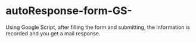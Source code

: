 # autoResponse-form-GS-
Using Google Script, after filling the form and submitting, the information is recorded and you get a mail response.
